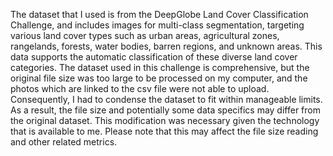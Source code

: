 The dataset that I used is from the DeepGlobe Land Cover Classification Challenge, and includes images for multi-class segmentation, targeting various land cover types such as urban areas, agricultural zones, rangelands, forests, water bodies, barren regions, and unknown areas. This data supports the automatic classification of these diverse land cover categories.
The dataset used in this challenge is comprehensive, but the original file size was too large to be processed on my computer, and the photos which are linked to the csv file were not able to upload. Consequently, I had to condense the dataset to fit within manageable limits. As a result, the file size and potentially some data specifics may differ from the original dataset. This modification was necessary given the technology that is available to me. Please note that this may affect the file size reading and other related metrics.
